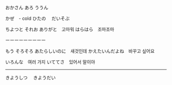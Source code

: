 

おかさん
あろ
ううん　



かぜ　- cold 
ひたの　
だいそぶ　

ちよつと
それお
ありがと　고마워
はらはら　조마조마

ーーーーーーーーー

もう
そろそろ
あたらしいのに　새것인데
かえたいんだよね　바꾸고 싶어요

いろんな　여러 가지
いててさ　있어서 말이야　


-----------


きようしつ　
きようだい